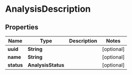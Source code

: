 

# AnalysisDescription


## Properties

Name | Type | Description | Notes
------------ | ------------- | ------------- | -------------
**uuid** | **String** |  |  [optional]
**name** | **String** |  |  [optional]
**status** | **AnalysisStatus** |  |  [optional]



